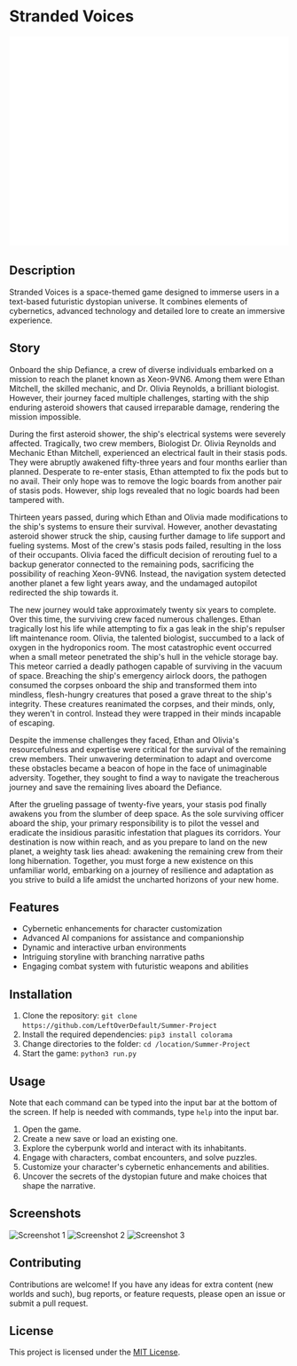 # Stranded Voices

![Banner](assets/banner.png)

## Description

Stranded Voices is a space-themed game designed to immerse users in a text-based futuristic dystopian universe. It combines elements of cybernetics, advanced technology and detailed lore to create an immersive experience.


## Story
Onboard the ship Defiance, a crew of diverse individuals embarked on a mission to reach the planet known as Xeon-9VN6. Among them were Ethan Mitchell, the skilled mechanic, and Dr. Olivia Reynolds, a brilliant biologist. However, their journey faced multiple challenges, starting with the ship enduring asteroid showers that caused irreparable damage, rendering the mission impossible.

During the first asteroid shower, the ship's electrical systems were severely affected. Tragically, two crew members, Biologist Dr. Olivia Reynolds and Mechanic Ethan Mitchell, experienced an electrical fault in their stasis pods. They were abruptly awakened fifty-three years and four months earlier than planned. Desperate to re-enter stasis, Ethan attempted to fix the pods but to no avail. Their only hope was to remove the logic boards from another pair of stasis pods. However, ship logs revealed that no logic boards had been tampered with.

Thirteen years passed, during which Ethan and Olivia made modifications to the ship's systems to ensure their survival. However, another devastating asteroid shower struck the ship, causing further damage to life support and fueling systems. Most of the crew's stasis pods failed, resulting in the loss of their occupants. Olivia faced the difficult decision of rerouting fuel to a backup generator connected to the remaining pods, sacrificing the possibility of reaching Xeon-9VN6. Instead, the navigation system detected another planet a few light years away, and the undamaged autopilot redirected the ship towards it.

The new journey would take approximately twenty six years to complete. Over this time, the surviving crew faced numerous challenges. Ethan tragically lost his life while attempting to fix a gas leak in the ship's repulser lift maintenance room. Olivia, the talented biologist, succumbed to a lack of oxygen in the hydroponics room. The most catastrophic event occurred when a small meteor penetrated the ship's hull in the vehicle storage bay. This meteor carried a deadly pathogen capable of surviving in the vacuum of space. Breaching the ship's emergency airlock doors, the pathogen consumed the corpses onboard the ship and transformed them into mindless, flesh-hungry creatures that posed a grave threat to the ship's integrity. These creatures reanimated the corpses, and their minds, only, they weren't in control. Instead they were trapped in their minds incapable of escaping.

Despite the immense challenges they faced, Ethan and Olivia's resourcefulness and expertise were critical for the survival of the remaining crew members. Their unwavering determination to adapt and overcome these obstacles became a beacon of hope in the face of unimaginable adversity. Together, they sought to find a way to navigate the treacherous journey and save the remaining lives aboard the Defiance.

After the grueling passage of twenty-five years, your stasis pod finally awakens you from the slumber of deep space. As the sole surviving officer aboard the ship, your primary responsibility is to pilot the vessel and eradicate the insidious parasitic infestation that plagues its corridors. Your destination is now within reach, and as you prepare to land on the new planet, a weighty task lies ahead: awakening the remaining crew from their long hibernation. Together, you must forge a new existence on this unfamiliar world, embarking on a journey of resilience and adaptation as you strive to build a life amidst the uncharted horizons of your new home.

## Features

- Cybernetic enhancements for character customization
- Advanced AI companions for assistance and companionship
- Dynamic and interactive urban environments
- Intriguing storyline with branching narrative paths
- Engaging combat system with futuristic weapons and abilities

## Installation

1. Clone the repository: `git clone https://github.com/LeftOverDefault/Summer-Project`
2. Install the required dependencies: `pip3 install colorama`
3. Change directories to the folder: `cd /location/Summer-Project`
4. Start the game: `python3 run.py`

## Usage

Note that each command can be typed into the input bar at the bottom of the screen. If help is needed with commands, type `help` into the input bar.

1. Open the game.
2. Create a new save or load an existing one.
3. Explore the cyberpunk world and interact with its inhabitants.
4. Engage with characters, combat encounters, and solve puzzles.
5. Customize your character's cybernetic enhancements and abilities.
6. Uncover the secrets of the dystopian future and make choices that shape the narrative.

## Screenshots

![Screenshot 1](assets/screenshot_1.png)
![Screenshot 2](assets/screenshot_2.png)
![Screenshot 3](assets/screenshot_3.png)

## Contributing

Contributions are welcome! If you have any ideas for extra content (new worlds and such), bug reports, or feature requests, please open an issue or submit a pull request.

## License

This project is licensed under the [MIT License](LICENSE).